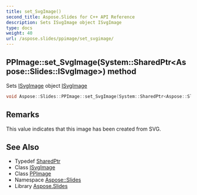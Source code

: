 ```yaml
---
title: set_SvgImage()
second_title: Aspose.Slides for C++ API Reference
description: Sets ISvgImage object ISvgImage
type: docs
weight: 40
url: /aspose.slides/ppimage/set_svgimage/
---
```

## PPImage::set_SvgImage(System::SharedPtr\<Aspose::Slides::ISvgImage\>) method


Sets [ISvgImage](../../isvgimage/) object [ISvgImage](../../isvgimage/)

```cpp
void Aspose::Slides::PPImage::set_SvgImage(System::SharedPtr<Aspose::Slides::ISvgImage> value) override
```

## Remarks


This value indicates that this image has been created from SVG.
## See Also

* Typedef [SharedPtr](../../../system/sharedptr/)
* Class [ISvgImage](../../isvgimage/)
* Class [PPImage](../)
* Namespace [Aspose::Slides](../../)
* Library [Aspose.Slides](../../../)